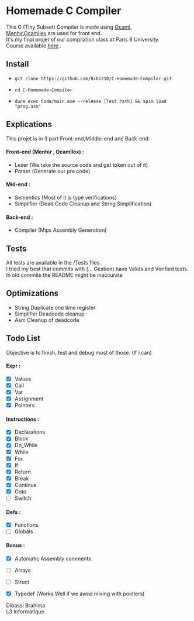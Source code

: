 # Homemade C Compiler

This C (Tiny Subset) Compiler is made using [Ocaml](https://ocaml.org/).\
[Menhir](http://gallium.inria.fr/~fpottier/menhir/manual.pdf),[Ocamllex](https://ocaml.org/manual/lexyacc.html) are used for front end.\
It's my final projet of our compilation class at Paris 8 University.\
Course available [here](https://pablo.rauzy.name/teaching/ic/) .

## Install
- `git clone https://github.com/Bibi210/C-Homemade-Compiler.git`

- `cd C-Homemade-Compiler`

- `dune exec Code/main.exe --release [Test Path] && spim load "prog.asm"`


## Explications
This projet is in 3 part Front-end,Middle-end and Back-end.
#### Front-end (Menhir , Ocamllex) :
- Lexer (We take the source code and get token out of it)
- Parser (Generate our pre code)

#### Mid-end :
- Sementics (Most of it is type verifications)
- Simplifier (Dead Code Cleanup and String Simplification)
  
#### Back-end :
- Compiler (Mips Assembly Generation)

## Tests
All tests are available in the /Tests files.\
I tried my best that commits with (... Gestion) have Valids and Verified tests.\
In old commits the README might be inaccurate

## Optimizations
- String Duplicate one time register
- Simplifier Deadcode cleanup
- Asm Cleanup of deadcode 

## Todo List
Objective is to finish, test and debug most of those. (If i can)
#### Expr :
- [X] Values
- [X] Call
- [X] Var
- [X] Assignment
- [X] Pointers 
  
#### Instructions :
- [X] Declarations
- [X] Block
- [X] Do_While
- [X] While
- [X] For
- [X] If
- [X] Return
- [X] Break
- [X] Continue
- [X] Goto
- [ ] Switch
  
#### Defs :  
- [X] Functions
- [ ] Globals

#### Bonus :
- [X] Automatic Assembly comments
- [ ] Arrays
- [ ] Struct
- [X] Typedef (Works Well if we avoid mixing with pointers)


Dibassi Brahima\
L3 Informatique
